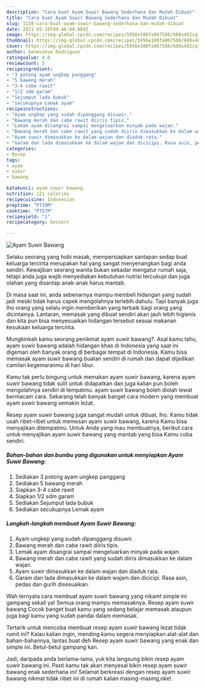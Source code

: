 ```yaml
---
description: "Cara buat Ayam Suwir Bawang Sederhana dan Mudah Dibuat"
title: "Cara buat Ayam Suwir Bawang Sederhana dan Mudah Dibuat"
slug: 1158-cara-buat-ayam-suwir-bawang-sederhana-dan-mudah-dibuat
date: 2021-05-10T09:46:04.969Z
image: https://img-global.cpcdn.com/recipes/5956e100fa067586/680x482cq70/ayam-suwir-bawang-foto-resep-utama.jpg
thumbnail: https://img-global.cpcdn.com/recipes/5956e100fa067586/680x482cq70/ayam-suwir-bawang-foto-resep-utama.jpg
cover: https://img-global.cpcdn.com/recipes/5956e100fa067586/680x482cq70/ayam-suwir-bawang-foto-resep-utama.jpg
author: Genevieve Rodriguez
ratingvalue: 4.8
reviewcount: 5
recipeingredient:
- "3 potong ayam ungkep panggang"
- "5 bawang merah"
- "3-4 cabe rawit"
- "1/2 sdm garam"
- "Sejumput lada bubuk"
- "secukupnya Lemak ayam"
recipeinstructions:
- "Ayam ungkep yang sudah dipanggang disuwir."
- "Bawang merah dan cabe rawit diiris tipis."
- "Lemak ayam disangrai sampai mengeluarkan minyak pada wajan."
- "Bawang merah dan cabe rawit yang sudah diiris dimasukkan ke dalam wajan."
- "Ayam suwir dimasukkan ke dalam wajan dan diaduk rata."
- "Garam dan lada dimasukkan ke dalam wajam dan dicicipi. Rasa asin, pedas dan gurih disesuaikan."
categories:
- Resep
tags:
- ayam
- suwir
- bawang

katakunci: ayam suwir bawang 
nutrition: 121 calories
recipecuisine: Indonesian
preptime: "PT10M"
cooktime: "PT57M"
recipeyield: "1"
recipecategory: Dessert

---
```



![Ayam Suwir Bawang](https://img-global.cpcdn.com/recipes/5956e100fa067586/680x482cq70/ayam-suwir-bawang-foto-resep-utama.jpg)

Selaku seorang yang hobi masak, mempersiapkan santapan sedap buat keluarga tercinta merupakan hal yang sangat menyenangkan bagi anda sendiri. Kewajiban seorang  wanita bukan sekadar mengatur rumah saja, tetapi anda juga wajib menyediakan kebutuhan nutrisi tercukupi dan juga olahan yang disantap anak-anak harus mantab.

Di masa  saat ini, anda sebenarnya mampu membeli hidangan yang sudah jadi meski tidak harus capek mengolahnya terlebih dahulu. Tapi banyak juga lho orang yang selalu ingin memberikan yang terbaik bagi orang yang dicintainya. Lantaran, memasak yang dibuat sendiri akan jauh lebih higienis dan kita pun bisa menyesuaikan hidangan tersebut sesuai makanan kesukaan keluarga tercinta. 



Mungkinkah kamu seorang penikmat ayam suwir bawang?. Asal kamu tahu, ayam suwir bawang adalah hidangan khas di Indonesia yang saat ini digemari oleh banyak orang di berbagai tempat di Indonesia. Kamu bisa memasak ayam suwir bawang buatan sendiri di rumah dan dapat dijadikan camilan kegemaranmu di hari libur.

Kamu tak perlu bingung untuk memakan ayam suwir bawang, karena ayam suwir bawang tidak sulit untuk didapatkan dan juga kalian pun boleh mengolahnya sendiri di tempatmu. ayam suwir bawang boleh diolah lewat bermacam cara. Sekarang telah banyak banget cara modern yang membuat ayam suwir bawang semakin lezat.

Resep ayam suwir bawang juga sangat mudah untuk dibuat, lho. Kamu tidak usah ribet-ribet untuk memesan ayam suwir bawang, karena Kamu bisa menyajikan ditempatmu. Untuk Anda yang mau membuatnya, berikut cara untuk menyajikan ayam suwir bawang yang mantab yang bisa Kamu coba sendiri.

<!--inarticleads1-->

##### Bahan-bahan dan bumbu yang digunakan untuk menyiapkan Ayam Suwir Bawang:

1. Sediakan 3 potong ayam ungkep panggang
1. Sediakan 5 bawang merah
1. Siapkan 3-4 cabe rawit
1. Siapkan 1/2 sdm garam
1. Sediakan Sejumput lada bubuk
1. Sediakan secukupnya Lemak ayam




<!--inarticleads2-->

##### Langkah-langkah membuat Ayam Suwir Bawang:

1. Ayam ungkep yang sudah dipanggang disuwir.
1. Bawang merah dan cabe rawit diiris tipis.
1. Lemak ayam disangrai sampai mengeluarkan minyak pada wajan.
1. Bawang merah dan cabe rawit yang sudah diiris dimasukkan ke dalam wajan.
1. Ayam suwir dimasukkan ke dalam wajan dan diaduk rata.
1. Garam dan lada dimasukkan ke dalam wajam dan dicicipi. Rasa asin, pedas dan gurih disesuaikan.




Wah ternyata cara membuat ayam suwir bawang yang nikamt simple ini gampang sekali ya! Semua orang mampu memasaknya. Resep ayam suwir bawang Cocok banget buat kamu yang sedang belajar memasak ataupun juga bagi kamu yang sudah pandai dalam memasak.

Tertarik untuk mencoba membuat resep ayam suwir bawang lezat tidak rumit ini? Kalau kalian ingin, mending kamu segera menyiapkan alat-alat dan bahan-bahannya, lantas buat deh Resep ayam suwir bawang yang enak dan simple ini. Betul-betul gampang kan. 

Jadi, daripada anda berlama-lama, yuk kita langsung bikin resep ayam suwir bawang ini. Pasti kamu tak akan menyesal bikin resep ayam suwir bawang enak sederhana ini! Selamat berkreasi dengan resep ayam suwir bawang nikmat tidak ribet ini di rumah kalian masing-masing,oke!.

